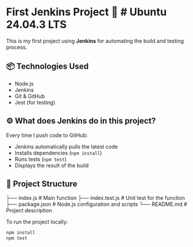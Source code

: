 # First Jenkins Project 🚀 # Ubuntu 24.04.3 LTS # 

This is my first project using **Jenkins** for automating the build and testing process.

## 📦 Technologies Used

- Node.js
- Jenkins
- Git & GitHub
- Jest (for testing)

## ⚙️ What does Jenkins do in this project?

Every time I push code to GitHub:
- Jenkins automatically pulls the latest code
- Installs dependencies (`npm install`)
- Runs tests (`npm test`)
- Displays the result of the build

## 📁 Project Structure
├── index.js # Main function
├── index.test.js # Unit test for the function
├── package.json # Node.js configuration and scripts
└── README.md # Project description

To run the project locally:
```bash
npm install
npm test

